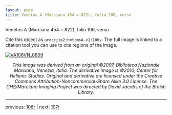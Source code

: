 ```yaml
---
layout: page
title: Venetus A (Marciana 454 = 822), folio 106, verso
---
```


Venetus A (Marciana 454 = 822), folio 106, verso

Cite this object as `urn:cite2:hmt:msA.v1:106v`.  The full image is linked to a citation tool you can use to cite regions of the image.

[![VA106VN_0609](http://www.homermultitext.org/iipsrv?IIIF=/project/homer/pyramidal/deepzoom/hmt/vaimg/2017a/VA106VN_0609.tif/full/800,/0/default.jpg)](http://www.homermultitext.org/ict2/?urn=urn:cite2:hmt:vaimg.2017a:VA106VN_0609) 

<p style="text-align: center; font-style: italic;">This image was derived from an original ©2007, Biblioteca Nazionale Marciana, Venezia, Italia. The derivative image is ©2010, Center for Hellenic Studies. Original and derivative are licensed under the Creative Commons Attribution-Noncommercial-Share Alike 3.0 License. The CHS/Marciana Imaging Project was directed by David Jacobs of the British Library.</p>

---

previous: [106r](../106r/) | next: [107r](../107r/)